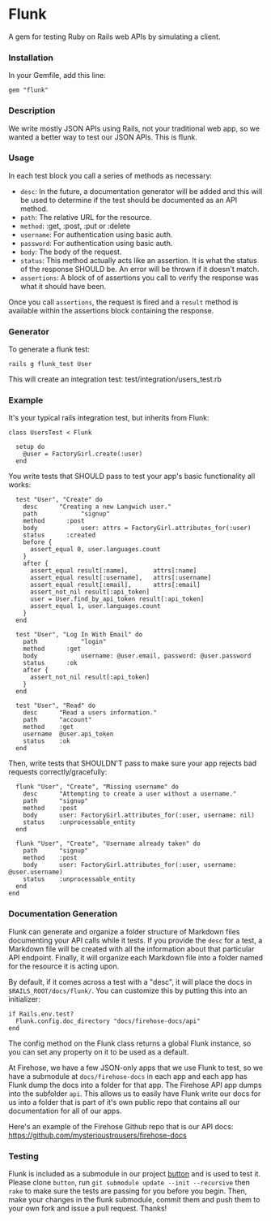 Flunk
=====

A gem for testing Ruby on Rails web APIs by simulating a client.


### Installation

In your Gemfile, add this line:

    gem "flunk"

### Description

We write mostly JSON APIs using Rails, not your traditional web app, so we wanted a better way to test our JSON APIs. This is flunk.

### Usage

In each test block you call a series of methods as necessary:

* `desc`: In the future, a documentation generator will be added and this will be used to determine if the test should be documented as an API method.
* `path`: The relative URL for the resource.
* `method`: :get, :post, :put or :delete
* `username`: For authentication using basic auth.
* `password`: For authentication using basic auth.
* `body`: The body of the request.
* `status`: This method actually acts like an assertion. It is what the status of the response SHOULD be. An error will be thrown if it doesn't match.
* `assertions`: A block of of assertions you call to verify the response was what it should have been.

Once you call `assertions`, the request is fired and a `result` method is available within the assertions block containing the response.

### Generator

To generate a flunk test:

    rails g flunk_test User

This will create an integration test: test/integration/users_test.rb

### Example

It's your typical rails integration test, but inherits from Flunk:

    class UsersTest < Flunk

      setup do
      	@user = FactoryGirl.create(:user)
      end

You write tests that SHOULD pass to test your app's basic functionality all works:

      test "User", "Create" do
        desc      "Creating a new Langwich user."
      	path			"signup"
      	method		:post
      	body			user: attrs = FactoryGirl.attributes_for(:user)
      	status		:created
        before {
          assert_equal 0, user.languages.count
        }
        after {
          assert_equal result[:name],       attrs[:name]
          assert_equal result[:username],   attrs[:username]
          assert_equal result[:email],      attrs[:email]
          assert_not_nil result[:api_token]
          user = User.find_by_api_token result[:api_token]
          assert_equal 1, user.languages.count
        }
      end

      test "User", "Log In With Email" do
      	path			"login"
      	method		:get
      	body			username: @user.email, password: @user.password
      	status		:ok
        after {
          assert_not_nil result[:api_token]
        }
      end

      test "User", "Read" do
        desc      "Read a users information."
        path      "account"
        method    :get
        username  @user.api_token
        status    :ok
      end


Then, write tests that SHOULDN'T pass to make sure your app rejects bad requests correctly/gracefully:


      flunk "User", "Create", "Missing username" do
        desc      "Attempting to create a user without a username."
        path      "signup"
        method    :post
        body      user: FactoryGirl.attributes_for(:user, username: nil)
        status    :unprocessable_entity
      end

      flunk "User", "Create", "Username already taken" do
        path      "signup"
        method    :post
        body      user: FactoryGirl.attributes_for(:user, username: @user.username)
        status    :unprocessable_entity
      end
    end


### Documentation Generation

Flunk can generate and organize a folder structure of Markdown files documenting your API calls while it tests. 
If you provide the `desc` for a test, a Markdown file will be created with all the information about that particular
API endpoint. Finally, it will organize each Markdown file into a folder named for the resource it is acting upon.

By default, if it comes across a test with a "desc", it will place the docs in `$RAILS_ROOT/docs/flunk/`. You can
customize this by putting this into an initializer:

    if Rails.env.test?
      Flunk.config.doc_directory "docs/firehose-docs/api"
    end

The config method on the Flunk class returns a global Flunk instance, so you can set any property on it to be used
as a default.

At Firehose, we have a few JSON-only apps that we use Flunk to test, so we have a submodule at `docs/firehose-docs` in
each app and each app has Flunk dump the docs into a folder for that app. The Firehose API app dumps into the subfolder
`api`. This allows us to easily have Flunk write our docs for us into a folder that is part of it's own public repo
that contains all our documentation for all of our apps.

Here's an example of the Firehose Github repo that is our API docs: https://github.com/mysterioustrousers/firehose-docs


### Testing

Flunk is included as a submodule in our project [button](https://github.com/mysterioustrousers/button.git) and
is used to test it. Please clone `button`, run `git submodule update --init --recursive` then `rake` to make
sure the tests are passing for you before you begin. Then, make your changes in the flunk submodule, commit them
and push them to your own fork and issue a pull request. Thanks!

